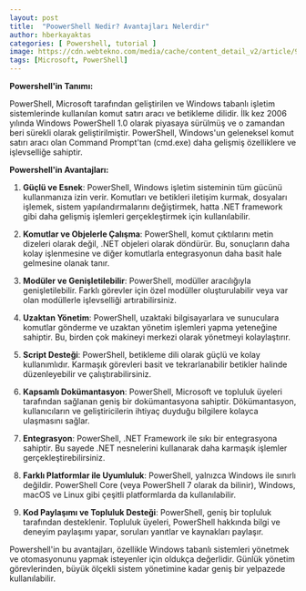 ```yaml
---
layout: post
title:  "PoowerShell Nedir? Avantajları Nelerdir"
author: hberkayaktas
categories: [ Powershell, tutorial ]
image: https://cdn.webtekno.com/media/cache/content_detail_v2/article/95496/microsoft-powershell-nedir-1592918072.jpg
tags: [Microsoft, PowerShell]
---
```

**Powershell'in Tanımı:**

PowerShell, Microsoft tarafından geliştirilen ve Windows tabanlı işletim sistemlerinde kullanılan komut satırı aracı ve betikleme dilidir. İlk kez 2006 yılında Windows PowerShell 1.0 olarak piyasaya sürülmüş ve o zamandan beri sürekli olarak geliştirilmiştir. PowerShell, Windows'un geleneksel komut satırı aracı olan Command Prompt'tan (cmd.exe) daha gelişmiş özelliklere ve işlevselliğe sahiptir.

**Powershell'in Avantajları:**

1. **Güçlü ve Esnek**: PowerShell, Windows işletim sisteminin tüm gücünü kullanmanıza izin verir. Komutları ve betikleri iletişim kurmak, dosyaları işlemek, sistem yapılandırmalarını değiştirmek, hatta .NET framework gibi daha gelişmiş işlemleri gerçekleştirmek için kullanılabilir.

2. **Komutlar ve Objelerle Çalışma**: PowerShell, komut çıktılarını metin dizeleri olarak değil, .NET objeleri olarak döndürür. Bu, sonuçların daha kolay işlenmesine ve diğer komutlarla entegrasyonun daha basit hale gelmesine olanak tanır.

3. **Modüler ve Genişletilebilir**: PowerShell, modüller aracılığıyla genişletilebilir. Farklı görevler için özel modüller oluşturulabilir veya var olan modüllerle işlevselliği artırabilirsiniz.

4. **Uzaktan Yönetim**: PowerShell, uzaktaki bilgisayarlara ve sunuculara komutlar gönderme ve uzaktan yönetim işlemleri yapma yeteneğine sahiptir. Bu, birden çok makineyi merkezi olarak yönetmeyi kolaylaştırır.

5. **Script Desteği**: PowerShell, betikleme dili olarak güçlü ve kolay kullanımlıdır. Karmaşık görevleri basit ve tekrarlanabilir betikler halinde düzenleyebilir ve çalıştırabilirsiniz.

6. **Kapsamlı Dokümantasyon**: PowerShell, Microsoft ve topluluk üyeleri tarafından sağlanan geniş bir dokümantasyona sahiptir. Dökümantasyon, kullanıcıların ve geliştiricilerin ihtiyaç duyduğu bilgilere kolayca ulaşmasını sağlar.

7. **Entegrasyon**: PowerShell, .NET Framework ile sıkı bir entegrasyona sahiptir. Bu sayede .NET nesnelerini kullanarak daha karmaşık işlemler gerçekleştirebilirsiniz.

8. **Farklı Platformlar ile Uyumluluk**: PowerShell, yalnızca Windows ile sınırlı değildir. PowerShell Core (veya PowerShell 7 olarak da bilinir), Windows, macOS ve Linux gibi çeşitli platformlarda da kullanılabilir.

9. **Kod Paylaşımı ve Topluluk Desteği**: PowerShell, geniş bir topluluk tarafından desteklenir. Topluluk üyeleri, PowerShell hakkında bilgi ve deneyim paylaşımı yapar, soruları yanıtlar ve kaynakları paylaşır.

Powershell'in bu avantajları, özellikle Windows tabanlı sistemleri yönetmek ve otomasyonunu yapmak isteyenler için oldukça değerlidir. Günlük yönetim görevlerinden, büyük ölçekli sistem yönetimine kadar geniş bir yelpazede kullanılabilir.
